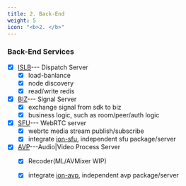 ```yaml
---
title: 2. Back-End
weight: 5
icon: "<b>2. </b>"
---
```


### Back-End Services
  - [x] [ISLB](https://github.com/pion/ion/tree/master/cmd/islb)--- Dispatch Server
    - [x] load-banlance
    - [x] node discovery
    - [x] read/write redis
  - [x] [BIZ](https://github.com/pion/ion/tree/master/cmd/biz)--- Signal Server
    - [x] exchange signal from sdk to biz
    - [x] business logic, such as room/peer/auth logic
  - [x] [SFU](https://github.com/pion/ion/tree/master/cmd/sfu)--- WebRTC server
    - [x] webrtc media stream publish/subscribe
    - [x] integrate [ion-sfu](https://github.com/pion/ion-sfu), independent sfu package/server
  - [x] [AVP](https://github.com/pion/ion/tree/master/cmd/avp)---Audio|Video Process Server
    - [x] Recoder(ML/AVMixer WIP)
    - [x] integrate [ion-avp](https://github.com/pion/ion-avp), independent avp package/server



